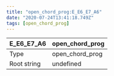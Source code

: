 ```yaml
---
title: "open_chord_prog:E_E6_E7_A6"
date: "2020-07-24T13:41:18.749Z"
tags: [open_chord_prog]
---
```


|E_E6_E7_A6|open_chord_prog|
|---|---|
|Type|open_chord_prog|
|Root string|undefined|

